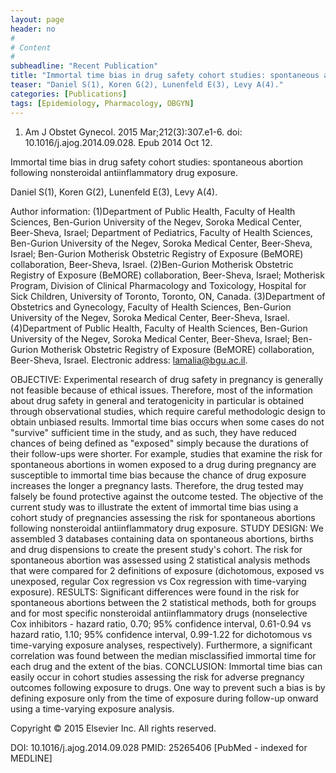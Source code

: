 ```yaml
---
layout: page
header: no
#
# Content
#
subheadline: "Recent Publication"
title: "Immortal time bias in drug safety cohort studies: spontaneous abortion following nonsteroidal antiinflammatory drug exposure."
teaser: "Daniel S(1), Koren G(2), Lunenfeld E(3), Levy A(4)."
categories: [Publications]
tags: [Epidemiology, Pharmacology, OBGYN]
---
```

1. Am J Obstet Gynecol. 2015 Mar;212(3):307.e1-6. doi: 10.1016/j.ajog.2014.09.028.
Epub 2014 Oct 12.

Immortal time bias in drug safety cohort studies: spontaneous abortion following 
nonsteroidal antiinflammatory drug exposure.

Daniel S(1), Koren G(2), Lunenfeld E(3), Levy A(4).

Author information: 
(1)Department of Public Health, Faculty of Health Sciences, Ben-Gurion University
of the Negev, Soroka Medical Center, Beer-Sheva, Israel; Department of
Pediatrics, Faculty of Health Sciences, Ben-Gurion University of the Negev,
Soroka Medical Center, Beer-Sheva, Israel; Ben-Gurion Motherisk Obstetric
Registry of Exposure (BeMORE) collaboration, Beer-Sheva, Israel. (2)Ben-Gurion
Motherisk Obstetric Registry of Exposure (BeMORE) collaboration, Beer-Sheva,
Israel; Motherisk Program, Division of Clinical Pharmacology and Toxicology,
Hospital for Sick Children, University of Toronto, Toronto, ON, Canada.
(3)Department of Obstetrics and Gynecology, Faculty of Health Sciences,
Ben-Gurion University of the Negev, Soroka Medical Center, Beer-Sheva, Israel.
(4)Department of Public Health, Faculty of Health Sciences, Ben-Gurion University
of the Negev, Soroka Medical Center, Beer-Sheva, Israel; Ben-Gurion Motherisk
Obstetric Registry of Exposure (BeMORE) collaboration, Beer-Sheva, Israel.
Electronic address: lamalia@bgu.ac.il.

OBJECTIVE: Experimental research of drug safety in pregnancy is generally not
feasible because of ethical issues. Therefore, most of the information about drug
safety in general and teratogenicity in particular is obtained through
observational studies, which require careful methodologic design to obtain
unbiased results. Immortal time bias occurs when some cases do not "survive"
sufficient time in the study, and as such, they have reduced chances of being
defined as "exposed" simply because the durations of their follow-ups were
shorter. For example, studies that examine the risk for spontaneous abortions in 
women exposed to a drug during pregnancy are susceptible to immortal time bias
because the chance of drug exposure increases the longer a pregnancy lasts.
Therefore, the drug tested may falsely be found protective against the outcome
tested. The objective of the current study was to illustrate the extent of
immortal time bias using a cohort study of pregnancies assessing the risk for
spontaneous abortions following nonsteroidal antiinflammatory drug exposure.
STUDY DESIGN: We assembled 3 databases containing data on spontaneous abortions, 
births and drug dispensions to create the present study's cohort. The risk for
spontaneous abortion was assessed using 2 statistical analysis methods that were 
compared for 2 definitions of exposure (dichotomous, exposed vs unexposed,
regular Cox regression vs Cox regression with time-varying exposure).
RESULTS: Significant differences were found in the risk for spontaneous abortions
between the 2 statistical methods, both for groups and for most specific
nonsteroidal antiinflammatory drugs (nonselective Cox inhibitors - hazard ratio, 
0.70; 95% confidence interval, 0.61-0.94 vs hazard ratio, 1.10; 95% confidence
interval, 0.99-1.22 for dichotomous vs time-varying exposure analyses,
respectively). Furthermore, a significant correlation was found between the
median misclassified immortal time for each drug and the extent of the bias.
CONCLUSION: Immortal time bias can easily occur in cohort studies assessing the
risk for adverse pregnancy outcomes following exposure to drugs. One way to
prevent such a bias is by defining exposure only from the time of exposure during
follow-up onward using a time-varying exposure analysis.

Copyright © 2015 Elsevier Inc. All rights reserved.

DOI: 10.1016/j.ajog.2014.09.028 
PMID: 25265406  [PubMed - indexed for MEDLINE]
